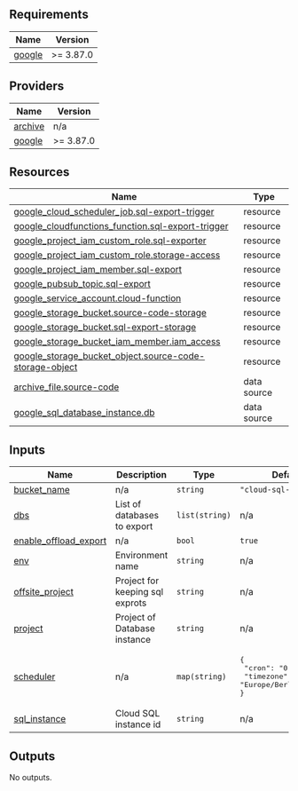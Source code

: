 <!-- BEGIN_TF_DOCS -->
## Requirements

| Name | Version |
|------|---------|
| [google](https://registry.terraform.io/providers/hashicorp/google/3.87.0) | >= 3.87.0 |

## Providers

| Name | Version |
|------|---------|
| [archive](https://registry.terraform.io/providers/hashicorp/archive/) | n/a |
| [google](https://registry.terraform.io/providers/hashicorp/google/3.87.0) | >= 3.87.0 |

## Resources

| Name | Type |
|------|------|
| [google_cloud_scheduler_job.sql-export-trigger](https://registry.terraform.io/providers/hashicorp/google/latest/docs/resources/cloud_scheduler_job) | resource |
| [google_cloudfunctions_function.sql-export-trigger](https://registry.terraform.io/providers/hashicorp/google/latest/docs/resources/cloudfunctions_function) | resource |
| [google_project_iam_custom_role.sql-exporter](https://registry.terraform.io/providers/hashicorp/google/latest/docs/resources/project_iam_custom_role) | resource |
| [google_project_iam_custom_role.storage-access](https://registry.terraform.io/providers/hashicorp/google/latest/docs/resources/project_iam_custom_role) | resource |
| [google_project_iam_member.sql-export](https://registry.terraform.io/providers/hashicorp/google/latest/docs/resources/project_iam_member) | resource |
| [google_pubsub_topic.sql-export](https://registry.terraform.io/providers/hashicorp/google/latest/docs/resources/pubsub_topic) | resource |
| [google_service_account.cloud-function](https://registry.terraform.io/providers/hashicorp/google/latest/docs/resources/service_account) | resource |
| [google_storage_bucket.source-code-storage](https://registry.terraform.io/providers/hashicorp/google/latest/docs/resources/storage_bucket) | resource |
| [google_storage_bucket.sql-export-storage](https://registry.terraform.io/providers/hashicorp/google/latest/docs/resources/storage_bucket) | resource |
| [google_storage_bucket_iam_member.iam_access](https://registry.terraform.io/providers/hashicorp/google/latest/docs/resources/storage_bucket_iam_member) | resource |
| [google_storage_bucket_object.source-code-storage-object](https://registry.terraform.io/providers/hashicorp/google/latest/docs/resources/storage_bucket_object) | resource |
| [archive_file.source-code](https://registry.terraform.io/providers/hashicorp/archive/latest/docs/data-sources/file) | data source |
| [google_sql_database_instance.db](https://registry.terraform.io/providers/hashicorp/google/latest/docs/data-sources/sql_database_instance) | data source |

## Inputs

| Name | Description | Type | Default | Required |
|------|-------------|------|---------|:--------:|
| <a name="input_bucket_name"></a> [bucket\_name](#input\_bucket\_name) | n/a | `string` | `"cloud-sql-export"` | no |
| <a name="input_dbs"></a> [dbs](#input\_dbs) | List of databases to export | `list(string)` | n/a | yes |
| <a name="input_enable_offload_export"></a> [enable\_offload\_export](#input\_enable\_offload\_export) | n/a | `bool` | `true` | no |
| <a name="input_env"></a> [env](#input\_env) | Environment name | `string` | n/a | yes |
| <a name="input_offsite_project"></a> [offsite\_project](#input\_offsite\_project) | Project for keeping sql exprots | `string` | n/a | yes |
| <a name="input_project"></a> [project](#input\_project) | Project of Database instance | `string` | n/a | yes |
| <a name="input_scheduler"></a> [scheduler](#input\_scheduler) | n/a | `map(string)` | <pre>{<br>  "cron": "0 23 * * *",<br>  "timezone": "Europe/Berlin"<br>}</pre> | no |
| <a name="input_sql_instance"></a> [sql\_instance](#input\_sql\_instance) | Cloud SQL instance id | `string` | n/a | yes |

## Outputs

No outputs.
<!-- END_TF_DOCS -->